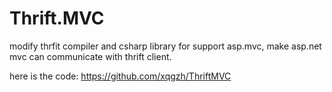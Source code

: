 Thrift.MVC
==========

modify thrfit compiler and csharp library for support asp.mvc, make asp.net mvc can communicate with thrift client.

here is the code: https://github.com/xqgzh/ThriftMVC
